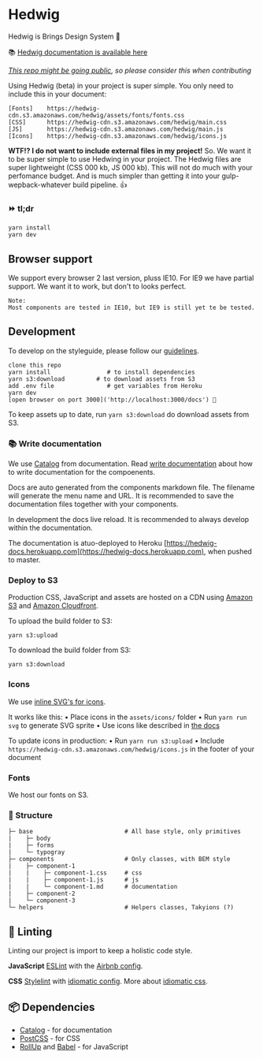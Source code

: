 # Hedwig

Hedwig is Brings Design System :tada:

📚 [Hedwig documentation is available here](https://hedwig-docs.herokuapp.com)

_[This repo might be going public](https://github.com/bring/hedwig/issues/6), so please consider this when contributing_

Using Hedwig (beta) in your project is super simple. You only need to include this in your document:

```
[Fonts]    https://hedwig-cdn.s3.amazonaws.com/hedwig/assets/fonts/fonts.css
[CSS]      https://hedwig-cdn.s3.amazonaws.com/hedwig/main.css
[JS]       https://hedwig-cdn.s3.amazonaws.com/hedwig/main.js
[Icons]    https://hedwig-cdn.s3.amazonaws.com/hedwig/icons.js
```

**WTF!? I do not want to include external files in my project!**
So. We want it to be super simple to use Hedwing in your project. The Hedwig files are super lightweight (CSS 000 kb, JS 000 kb). This will not do much with your perfomance budget. And is much simpler than getting it into your gulp-wepback-whatever build pipeline. 👍

### ⏩ tl;dr

```
yarn install
yarn dev
```

## Browser support

We support every browser 2 last version, pluss IE10. For IE9 we have partial support. We want it to work, but don't to looks perfect.

```
Note:
Most components are tested in IE10, but IE9 is still yet te be tested.
```

## Development

To develop on the styleguide, please follow our [guidelines]('').

```
clone this repo
yarn install                # to install dependencies
yarn s3:download         # to download assets from S3
add .env file               # get variables from Heroku
yarn dev
[open browser on port 3000]('http://localhost:3000/docs') 🚀
```

To keep assets up to date, run `yarn s3:download` do download assets from S3.

### 📚 Write documentation

We use [Catalog](https://interactivethings.github.io/catalog/#/) from documentation. Read [write documentation](https://interactivethings.github.io/catalog/#/write-documentation) about how to write documentation for the compoenents.

Docs are auto generated from the components markdown file. The filename will generate the menu name and URL. It is recommended to save the documentation files together with your components.

In development the docs live reload. It is recommended to always develop within the documentation.

The documentation is atuo-deployed to Heroku [https://hedwig-docs.herokuapp.com](https://hedwig-docs.herokuapp.com), when pushed to master.

### Deploy to S3

Production CSS, JavaScript and assets are hosted on a CDN using [Amazon S3](https://aws.amazon.com/s3/) and [Amazon Cloudfront](https://aws.amazon.com/cloudfront).

To upload the build folder to S3:
```
yarn s3:upload
```

To download the build folder from S3:
```
yarn s3:download
```

### Icons

We use [inline SVG's for icons](https://github.com/bring/hedwig/issues/9).

It works like this:
• Place icons in the `assets/icons/` folder
• Run `yarn run svg` to generate SVG sprite
• Use icons like described in [the docs](https://hedwig-docs.herokuapp.com/#/Icon)

To update icons in production:
• Run `yarn run s3:upload`
• Include `https://hedwig-cdn.s3.amazonaws.com/hedwig/icons.js` in the footer of your document

### Fonts

We host our fonts on S3.

### 📂 Structure

```
├─ base                          # All base style, only primitives
|    ├─ body          
|    ├─ forms         
|    └─ typogray
├─ components                    # Only classes, with BEM style
|    ├─ component-1          
|    |    ├─ component-1.css     # css
|    |    ├─ component-1.js      # js
|    |    └─ component-1.md      # documentation
|    ├─ component-2          
|    └─ component-3          
└─ helpers                       # Helpers classes, Takyions (?)
```

## 🔧 Linting

Linting our project is import to keep a holistic code style.

**JavaScript**
[ESLint](eslint.org) with the [Airbnb config](https://github.com/airbnb/javascript).

**CSS**
[Stylelint](https://github.com/stylelint/stylelint) with [idiomatic config](https://github.com/ream88/stylelint-config-idiomatic-order). More about [idiomatic css](https://github.com/necolas/idiomatic-css).

## 📦 Dependencies

* [Catalog](https://github.com/interactivethings/catalog) - for documentation
* [PostCSS](https://github.com/postcss/postcss) - for CSS
* [RollUp](https://rollupjs.org/) and [Babel](https://babeljs.io/) - for JavaScript
